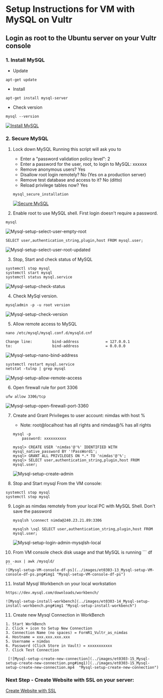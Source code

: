 
# Setup Instructions for VM with MySQL on Vultr

## Login as root to the Ubuntu server on your Vultr console


### 1. Install MySQL

 - Update
```
apt-get update
```
- Install 
```
apt-get install mysql-server
```
- Check version
```
mysql --version
```
   [![Install MySQL](../images/et0303-01_Install-MySQL.png#img1)](../images/et0303-01_Install-MySQL.mp4  "Install MySQL")

### 2. Secure MySQL

 1. Lock down MySQL
    Running this script will ask you to
      - Enter a "password validation policy level": 2
      - Enter a password for the user, root, to login to MySQL: xxxxxx
      - Remove anonymous users? Yes
      - Disallow root login remotely? No (Yes on a production server)
      - Remove test database and access to it? No (ditto)
      - Reload privilege tables now? Yes

    ```
    mysql_secure_installation
    ```
    [![Secure MySQL](../images/et0303-02_Secure-MySQL.png#img1)](../images/et0303-02_Secure-MySQL.mp4  "Secure MySQL")


 2. Enable root to use MySQL shell. First login doesn't require a password.
```
mysql
```

   ![Mysql-setup-select-user-empty-root](../images/et0303-03_Mysql-setup-select-user-empty-root.png#img1 "Mysql-setup-select-user-empty-root")

```
SELECT user,authentication_string,plugin,host FROM mysql.user;
```

   ![Mysql-setup-select-user-root-updated](../images/et0303-04_Mysql-setup-select-user-root-updated.png#img1 "Mysql-setup-select-user-root-updated")

 3. Stop, Start and check status of MySQL
```
systemctl stop mysql
systemctl start mysql
systemctl status mysql.service
```

   ![Mysql-setup-check-status](../images/et0303-05_Mysql-setup-check-status.png#img1 "Mysql-setup-check-status")


 4. Check MySql version.
```
mysqladmin -p -u root version
```

   ![Mysql-setup-check-version](../images/et0303-06_Mysql-setup-check-version.png#img1 "Mysql-setup-check-version")


 5. Allow remote access to MySQL
```
nano /etc/mysql/mysql.conf.d/mysqld.cnf

Change line:         bind-address            = 127.0.0.1
to:                  bind-address            = 0.0.0.0
```
   ![Mysql-setup-nano-bind-address](../images/et0303-07_Mysql-setup-nano-bind-address.png#img1 "Mysql-setup-nano-bind-address")

```
systemctl restart mysql.service
netstat -tulnp | grep mysql
```

   ![Mysql-setup-allow-remote-access](../images/et0303-08_Mysql-setup-allow-remote-access.png#img1 "Mysql-setup-allow-remote-access")

 6. Open firewall rule for port 3306
```
ufw allow 3306/tcp
```
   ![Mysql-setup-open-firewall-port-3360](../images/et0303-09_Mysql-setup-open-firewall-port-3360.png#img1 "Mysql-setup-open-firewall-port-3360")

 
 7. Create and Grant Privileges to user account: nimdas with host %
    - Note: root@localhost has all rights and nimdas@% has all rights
    ```
    mysql -p
        password: xxxxxxxxxx

    mysql> CREATE USER 'nimdas'@'%' IDENTIFIED WITH mysql_native_password BY '!PassWord1';
    mysql> GRANT ALL PRIVILEGES ON *.* TO 'nimdas'@'%';
    mysql> SELECT user,authentication_string,plugin,host FROM mysql.user;

    ```
    ![Mysql-setup-create-admin](../images/et0303-11_Mysql-setup-create-admin.png#img1 "Mysql-setup-create-admin")

 8. Stop and Start mysql From the VM console:
 ```
 systemctl stop mysql
 systemctl stop mysql
 ```

 9. Login as nimdas remotely from your local PC with MySQL Shell. Don't save the password
    ```
    mysqlsh \connect nimda@240.23.21.89:3306

    mysqlsh \sql SELECT user,authentication_string,plugin,host FROM mysql.user;
    ```
    ![Mysql-setup-login-admin-mysqlsh-local](../images/et0303-12_Mysql-setup-login-admin-mysqlsh-local.png#img1 "Mysql-setup-login-admin-mysqlsh-local")

 10. From VM console check disk usage and that MySQL is running
    ```
    df

    ps -aux | awk /mysqld/
    ```
    ![Mysql-setup-VM-console-df-ps](../images/et0303-13_Mysql-setup-VM-console-df-ps.png#img1 "Mysql-setup-VM-console-df-ps")


 11. Install Mysql Workbench on your local workstation
   ```
   https://dev.mysql.com/downloads/workbench/

   ```
    ![Mysql-setup-install-workbench](../images/et0303-14_Mysql-setup-install-workbench.png#img1 "Mysql-setup-install-workbench")

 11. Create new Mysql Connection in WorkBench 
   ```
   1. Start WorkBench
   2. Click + icon to Setup New Connection
   3. Connection Name (no spaces) = FormR1_Vultr_as_nimdas
   4. Hostname = xxx.xxx.xxx.xxx
   5. Username = nimdas
   6. Password (Click Store in Vault) = xxxxxxxxxxx
   7. Click Test Connection
   ```
     [![Mysql-setup-create-new-connection](../images/et0303-15_Mysql-setup-create-new-connection.png#img1)](../images/et0303-15_Mysql-setup-create-new-connection.mp4  "Mysql-setup-create-new-connection")
 
### Next Step - Create Website with SSL on your server: 

[Create Website with SSL](../setup/et0305_Setup-Website-SSL.md)

